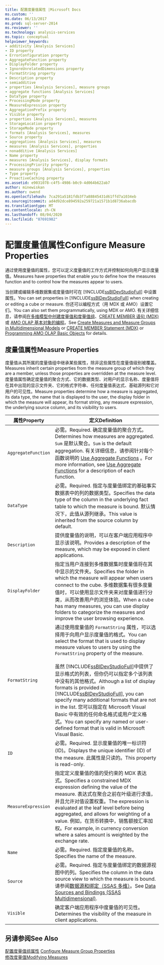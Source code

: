```yaml
---
title: 配置度量值属性 |Microsoft Docs
ms.custom: ''
ms.date: 06/13/2017
ms.prod: sql-server-2014
ms.reviewer: ''
ms.technology: analysis-services
ms.topic: conceptual
helpviewer_keywords:
- additivity [Analysis Services]
- ID property
- ErrorConfiguration property
- AggregateFunction property
- DisplayFolder property
- IgnoreUnrelatedDimensions property
- FormatString property
- Description property
- semiadditive
- properties [Analysis Services], measure groups
- aggregate functions [Analysis Services]
- DataType property
- ProcessingMode property
- MeasureExpression property
- AggregationPrefix property
- Visible property
- properties [Analysis Services], measures
- StorageLocation property
- StorageMode property
- formats [Analysis Services], measures
- Source property
- aggregations [Analysis Services], measures
- measures [Analysis Services], properties
- nonadditive [Analysis Services]
- Name property
- measures [Analysis Services], display formats
- ProcessingPriority property
- measure groups [Analysis Services], properties
- Type property
- ProactiveCaching property
ms.assetid: e9031078-c4f5-4986-b0c9-4d064b622ab7
author: minewiskan
ms.author: owend
ms.openlocfilehash: 7ca291a5181fdb3f7a88845431d61ffd7a1034eb
ms.sourcegitcommit: ad4d92dce894592a259721a1571b1d8736abacdb
ms.translationtype: MT
ms.contentlocale: zh-CN
ms.lasthandoff: 08/04/2020
ms.locfileid: "87691982"
---
```

# <a name="configure-measure-properties"></a><span data-ttu-id="4cd33-102">配置度量值属性</span><span class="sxs-lookup"><span data-stu-id="4cd33-102">Configure Measure Properties</span></span>
  <span data-ttu-id="4cd33-103">通过使用度量值的属性，您可以定义度量值的工作方式并控制如何向用户显示度量值。</span><span class="sxs-lookup"><span data-stu-id="4cd33-103">Measures have properties that enable you to define how the measures function and to control how the measures appear to users.</span></span>  
  
 <span data-ttu-id="4cd33-104">当创建或编辑多维数据集或度量值时可在 [!INCLUDE[ssBIDevStudioFull](../../includes/ssbidevstudiofull-md.md)] 中设置属性。</span><span class="sxs-lookup"><span data-stu-id="4cd33-104">You can set properties in [!INCLUDE[ssBIDevStudioFull](../../includes/ssbidevstudiofull-md.md)] when creating or editing a cube or measure.</span></span> <span data-ttu-id="4cd33-105">你还可以编程方式（用 MDX 或 AMO）设置它们。</span><span class="sxs-lookup"><span data-stu-id="4cd33-105">You can also set them programmatically, using MDX or AMO.</span></span> <span data-ttu-id="4cd33-106">有关详细信息，请参阅[在多维模型中创建度量值和度量值组](create-measures-and-measure-groups-in-multidimensional-models.md)、[CREATE MEMBER 语句 (MDX)](/sql/mdx/mdx-data-definition-create-member) 或 [AMO OLAP 基本对象的编程](https://docs.microsoft.com/bi-reference/amo/programming-amo-olap-basic-objects)。</span><span class="sxs-lookup"><span data-stu-id="4cd33-106">See [Create Measures and Measure Groups in Multidimensional Models](create-measures-and-measure-groups-in-multidimensional-models.md) or [CREATE MEMBER Statement &#40;MDX&#41;](/sql/mdx/mdx-data-definition-create-member) or [Programming AMO OLAP Basic Objects](https://docs.microsoft.com/bi-reference/amo/programming-amo-olap-basic-objects) for details.</span></span>  
  
## <a name="measure-properties"></a><span data-ttu-id="4cd33-107">度量值属性</span><span class="sxs-lookup"><span data-stu-id="4cd33-107">Measure Properties</span></span>  
 <span data-ttu-id="4cd33-108">度量值从其所属的度量值组中继承某些属性，除非这些属性在度量值级别被覆盖。</span><span class="sxs-lookup"><span data-stu-id="4cd33-108">Measures inherit certain properties from the measure group of which they are a member, unless those properties are overridden at the measure level.</span></span> <span data-ttu-id="4cd33-109">度量值属性确定度量值的聚合方式、它的数据类型、对用户的显示名称、度量值将在其中出现的显示文件夹、它的格式字符串、任何度量值表达式、基础源列和它对用户的可见性。</span><span class="sxs-lookup"><span data-stu-id="4cd33-109">Measure properties determine how a measure is aggregated, its data type, the name that is displayed to the user, the display folder in which the measure will appear, its format string, any measure expression, the underlying source column, and its visibility to users.</span></span>  
  
|<span data-ttu-id="4cd33-110">属性</span><span class="sxs-lookup"><span data-stu-id="4cd33-110">Property</span></span>|<span data-ttu-id="4cd33-111">定义</span><span class="sxs-lookup"><span data-stu-id="4cd33-111">Definition</span></span>|  
|--------------|----------------|  
|`AggregateFunction`|<span data-ttu-id="4cd33-112">必需。</span><span class="sxs-lookup"><span data-stu-id="4cd33-112">Required.</span></span> <span data-ttu-id="4cd33-113">确定度量值的聚合方式。</span><span class="sxs-lookup"><span data-stu-id="4cd33-113">Determines how measures are aggregated.</span></span> <span data-ttu-id="4cd33-114">`Sum` 是默认聚合。</span><span class="sxs-lookup"><span data-stu-id="4cd33-114">`Sum` is the default aggregation.</span></span> <span data-ttu-id="4cd33-115">有关详细信息，请参阅针对每个函数说明的 [Use Aggregate Functions](use-aggregate-functions.md) 。</span><span class="sxs-lookup"><span data-stu-id="4cd33-115">For more information, see [Use Aggregate Functions](use-aggregate-functions.md) for a description of each function.</span></span>|  
|`DataType`|<span data-ttu-id="4cd33-116">必需。</span><span class="sxs-lookup"><span data-stu-id="4cd33-116">Required.</span></span> <span data-ttu-id="4cd33-117">指定与度量值绑定的基础事实数据表中的列的数据类型。</span><span class="sxs-lookup"><span data-stu-id="4cd33-117">Specifies the data type of the column in the underlying fact table to which the measure is bound.</span></span> <span data-ttu-id="4cd33-118">默认情况下，此值从源列继承。</span><span class="sxs-lookup"><span data-stu-id="4cd33-118">This value is inherited from the source column by default.</span></span>|  
|`Description`|<span data-ttu-id="4cd33-119">提供度量值的说明，可以在客户端应用程序中显示该说明。</span><span class="sxs-lookup"><span data-stu-id="4cd33-119">Provides a description of the measure, which may be exposed in client applications.</span></span>|  
|`DisplayFolder`|<span data-ttu-id="4cd33-120">指定当用户连接到多维数据集时度量值将在其中显示的文件夹。</span><span class="sxs-lookup"><span data-stu-id="4cd33-120">Specifies the folder in which the measure will appear when users connect to the cube.</span></span> <span data-ttu-id="4cd33-121">多维数据集有很多度量值时，可以使用显示文件夹来对度量值进行分类，从而改善用户的浏览体验。</span><span class="sxs-lookup"><span data-stu-id="4cd33-121">When a cube has many measures, you can use display folders to categorize the measures and improve the user browsing experience.</span></span>|  
|`FormatString`|<span data-ttu-id="4cd33-122">通过使用度量值的 `FormatString` 属性，可以选择用于向用户显示度量值的格式。</span><span class="sxs-lookup"><span data-stu-id="4cd33-122">You can select the format that is used to display measure values to users by using the `FormatString` property of the measure.</span></span><br /><br /> <span data-ttu-id="4cd33-123">虽然 [!INCLUDE[ssBIDevStudioFull](../../includes/ssbidevstudiofull-md.md)]中提供了显示格式的列表，但你仍可以指定多个该列表中没有的其他格式。</span><span class="sxs-lookup"><span data-stu-id="4cd33-123">Although a list of display formats is provided in [!INCLUDE[ssBIDevStudioFull](../../includes/ssbidevstudiofull-md.md)], you can specify many additional formats that are not in the list.</span></span> <span data-ttu-id="4cd33-124">您可以指定在 Microsoft Visual Basic 中有效的任何命名格式或用户定义格式。</span><span class="sxs-lookup"><span data-stu-id="4cd33-124">You can specify any named or user-defined format that is valid in Microsoft Visual Basic.</span></span>|  
|`ID`|<span data-ttu-id="4cd33-125">必需。</span><span class="sxs-lookup"><span data-stu-id="4cd33-125">Required.</span></span> <span data-ttu-id="4cd33-126">显示度量值的唯一标识符 (ID)。</span><span class="sxs-lookup"><span data-stu-id="4cd33-126">Displays the unique identifier (ID) of the measure.</span></span> <span data-ttu-id="4cd33-127">此属性是只读的。</span><span class="sxs-lookup"><span data-stu-id="4cd33-127">This property is read-only.</span></span>|  
|`MeasureExpression`|<span data-ttu-id="4cd33-128">指定定义度量值的值的受约束的 MDX 表达式。</span><span class="sxs-lookup"><span data-stu-id="4cd33-128">Specifies a constrained MDX expression defining the value of the measure.</span></span> <span data-ttu-id="4cd33-129">表达式在聚合之前在叶级进行求值，并且允许对值设置权重。</span><span class="sxs-lookup"><span data-stu-id="4cd33-129">The expression is evaluated at the leaf level before being aggregated, and allows for weighting of a value.</span></span> <span data-ttu-id="4cd33-130">例如，在货币转换中，销售额按汇率加权。</span><span class="sxs-lookup"><span data-stu-id="4cd33-130">For example, in currency conversion where a sales amount is weighted by the exchange rate.</span></span>|  
|`Name`|<span data-ttu-id="4cd33-131">必需。</span><span class="sxs-lookup"><span data-stu-id="4cd33-131">Required.</span></span> <span data-ttu-id="4cd33-132">指定度量值的名称。</span><span class="sxs-lookup"><span data-stu-id="4cd33-132">Specifies the name of the measure.</span></span>|  
|`Source`|<span data-ttu-id="4cd33-133">必需。</span><span class="sxs-lookup"><span data-stu-id="4cd33-133">Required.</span></span> <span data-ttu-id="4cd33-134">指定与度量值绑定的数据源视图中的列。</span><span class="sxs-lookup"><span data-stu-id="4cd33-134">Specifies the column in the data source view to which the measure is bound.</span></span> <span data-ttu-id="4cd33-135">请参阅[数据源和绑定（SSAS 多维）](data-sources-and-bindings-ssas-multidimensional.md)。</span><span class="sxs-lookup"><span data-stu-id="4cd33-135">See [Data Sources and Bindings &#40;SSAS Multidimensional&#41;](data-sources-and-bindings-ssas-multidimensional.md).</span></span>|  
|`Visible`|<span data-ttu-id="4cd33-136">确定客户端应用程序中度量值的可见性。</span><span class="sxs-lookup"><span data-stu-id="4cd33-136">Determines the visibility of the measure in client applications.</span></span>|  
  
## <a name="see-also"></a><span data-ttu-id="4cd33-137">另请参阅</span><span class="sxs-lookup"><span data-stu-id="4cd33-137">See Also</span></span>  
 <span data-ttu-id="4cd33-138">[配置度量值组属性](configure-measure-group-properties.md) </span><span class="sxs-lookup"><span data-stu-id="4cd33-138">[Configure Measure Group Properties](configure-measure-group-properties.md) </span></span>  
 [<span data-ttu-id="4cd33-139">修改度量值</span><span class="sxs-lookup"><span data-stu-id="4cd33-139">Modifying Measures</span></span>](../lesson-3-1-modifying-measures.md)  
  
  
